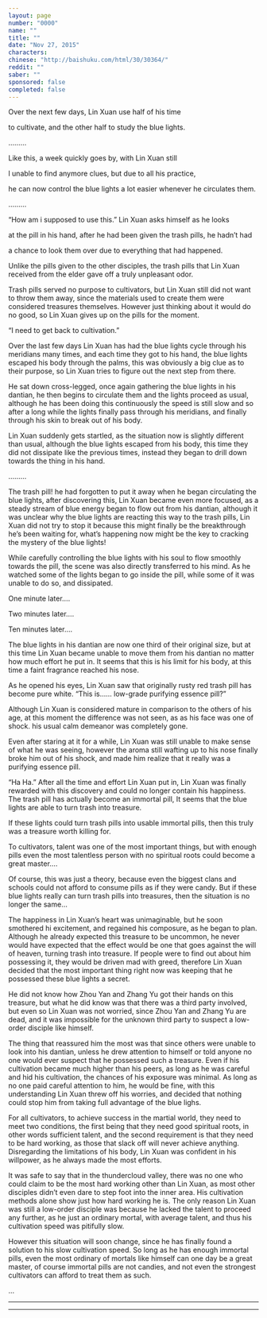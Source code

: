 ```yaml
---
layout: page
number: "0000"
name: ""
title: ""
date: "Nov 27, 2015"
characters:
chinese: "http://baishuku.com/html/30/30364/"
reddit: ""
saber: ""
sponsored: false
completed: false
---
```


Over the next few days, Lin Xuan use half of his time

to cultivate, and the other half to study the blue lights.

………

Like this, a week quickly goes by, with Lin Xuan still

l unable to find anymore clues, but due to all his practice,

he can now control the blue lights a lot easier whenever he circulates them.

………

“How am i supposed to use this.” Lin Xuan asks himself as he looks

at the pill in his hand, after he had been given the trash pills, he hadn’t had

a chance to look them over due to everything that had happened.

Unlike the pills given to the other disciples, the trash pills that Lin Xuan received from the elder gave off a truly unpleasant odor.

Trash pills served no purpose to cultivators, but Lin Xuan still did not want to throw them away, since the materials used to create them were considered treasures themselves. However just thinking about it would do no good, so Lin Xuan gives up on the pills for the moment.

“I need to get back to cultivation.”

Over the last few days Lin Xuan has had the blue lights cycle through his meridians many times, and each time they got to his hand, the blue lights escaped his body through the palms, this was obviously a big clue as to their purpose, so Lin Xuan tries to figure out the next step from there.

He sat down cross-legged, once again gathering the blue lights in his dantian, he then begins to circulate them and the lights proceed as usual, although he has been doing this continuously the speed is still slow and so after a long while the lights finally pass through his meridians, and finally through his skin to break out of his body.

Lin Xuan suddenly gets startled, as the situation now is slightly different than usual, although the blue lights escaped from his body, this time they did not dissipate like the previous times, instead they began to drill down towards the thing in his hand.

………

The trash pill! he had forgotten to put it away when he began circulating the blue lights, after discovering this, Lin Xuan became even more focused, as a steady stream of blue energy began to flow out from his dantian, although it was unclear why the blue lights are reacting this way to the trash pills, Lin Xuan did not try to stop it because this might finally be the breakthrough he’s been waiting for, what’s happening now might be the key to cracking the mystery of the blue lights!

While carefully controlling the blue lights with his soul to flow smoothly towards the pill, the scene was also directly transferred to his mind. As he watched some of the lights began to go inside the pill, while some of it was unable to do so, and dissipated.

One minute later….

Two minutes later….

Ten minutes later….

The blue lights in his dantian are now one third of their original size, but at this time Lin Xuan became unable to move them from his dantian no matter how much effort he put in. It seems that this is his limit for his body, at this time a faint fragrance reached his nose.

As he opened his eyes, Lin Xuan saw that originally rusty red trash pill has become pure white. “This is…… low-grade purifying essence pill?”

Although Lin Xuan is considered mature in comparison to the others of his age, at this moment the difference was not seen, as as his face was one of shock. his usual calm demeanor was completely gone.

Even after staring at it for a while, Lin Xuan was still unable to make sense of what he was seeing, however the aroma still wafting up to his nose finally broke him out of his shock, and made him realize that it really was a purifying essence pill.

“Ha Ha.” After all the  time and effort Lin Xuan put in, Lin Xuan was finally rewarded with this discovery and could no longer contain his happiness. The trash pill has actually become an immortal pill, It seems that the blue lights are able to turn trash into treasure.

If these lights could turn trash pills into usable immortal pills, then this truly was a treasure worth killing for.

To cultivators, talent was one of the most important things, but with enough pills even the most talentless person with no spiritual roots could become a great master….

Of course, this was just a theory, because even the biggest clans and schools could not afford to consume pills as if they were candy. But if these blue lights really can turn trash pills into treasures, then the situation is no longer the same…

The happiness in Lin Xuan’s heart was unimaginable, but he soon smothered hi excitement, and regained his composure, as he began to plan. Although he already expected this treasure to be uncommon, he never would have expected that the effect would be one that goes against the will of heaven, turning trash into treasure. If people were to find out about him possessing it, they would be driven mad with greed, therefore Lin Xuan decided that the most important thing right now was keeping that he possessed these blue lights a secret.

He did not know how Zhou Yan and Zhang Yu got their hands on this treasure, but what he did know was that there was a third party involved, but even so Lin Xuan was not worried, since Zhou Yan and Zhang Yu are dead, and it was impossible for the unknown third party to suspect a low-order disciple like himself.

The thing that reassured him the most was that since others were unable to look into his dantian, unless he drew attention to himself or told anyone no one would ever suspect that he possessed such a treasure. Even if his cultivation became much higher than his peers, as long as he was careful and hid his cultivation, the chances of his exposure was minimal. As long as no one paid careful attention to him, he would be fine, with this understanding Lin Xuan threw off his worries, and decided that nothing could stop him from taking full advantage of the blue lighs.

For all cultivators, to achieve success in the martial world, they need to meet two conditions, the first being that they need good spiritual roots, in other words sufficient talent, and the second requirement is that they need to be hard working, as those that slack off will never achieve anything. Disregarding the limitations of his body, Lin Xuan was confident in his willpower, as he always made the most efforts.

It was safe to say that in the thundercloud valley, there was no one who could claim to be the most hard working other than Lin Xuan, as most other disciples didn’t even dare to step foot into the inner area. His cultivation methods alone show just how hard working he is. The only reason Lin Xuan was still a low-order disciple was because he lacked the talent to proceed any further, as he just an ordinary mortal, with average talent, and thus his cultivation speed was pitifully slow.

However this situation will soon change, since he has finally found a solution to his slow cultivation speed. So long as he has enough immortal pills, even the most ordinary of mortals like himself can one day be a great master, of course immortal pills are not candies, and not even the strongest cultivators can afford to treat them as such.



…

- - -
- - -

[^1]:
